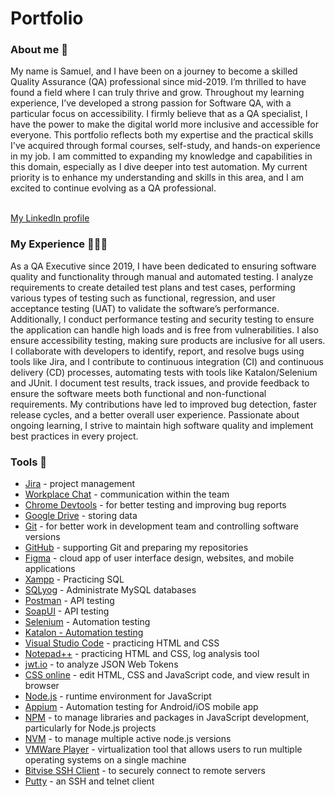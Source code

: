 <h1>Portfolio</h1>

<h3>About me 👋</h3>
My name is Samuel, and I have been on a journey to become a skilled Quality Assurance (QA) professional since mid-2019. I’m thrilled to have found a field where I can truly thrive and grow. Throughout my learning experience, I’ve developed a strong passion for Software QA, with a particular focus on accessibility. I firmly believe that as a QA specialist, I have the power to make the digital world more inclusive and accessible for everyone.
This portfolio reflects both my expertise and the practical skills I've acquired through formal courses, self-study, and hands-on experience in my job. I am committed to expanding my knowledge and capabilities in this domain, especially as I dive deeper into test automation. My current priority is to enhance my understanding and skills in this area, and I am excited to continue evolving as a QA professional.
<br><br>
<p><a href="https://www.linkedin.com/in/siregarsamuel/" target="_blank">My LinkedIn profile</a></p>

<h3>My Experience 👩‍💻✨</h3>
As a QA Executive since 2019, I have been dedicated to ensuring software quality and functionality through manual and automated testing. I analyze requirements to create detailed test plans and test cases, performing various types of testing such as functional, regression, and user acceptance testing (UAT) to validate the software’s performance. Additionally, I conduct performance testing and security testing to ensure the application can handle high loads and is free from vulnerabilities. I also ensure accessibility testing, making sure products are inclusive for all users. I collaborate with developers to identify, report, and resolve bugs using tools like Jira, and I contribute to continuous integration (CI) and continuous delivery (CD) processes, automating tests with tools like Katalon/Selenium and JUnit. I document test results, track issues, and provide feedback to ensure the software meets both functional and non-functional requirements. My contributions have led to improved bug detection, faster release cycles, and a better overall user experience. Passionate about ongoing learning, I strive to maintain high software quality and implement best practices in every project.

<h3>Tools 🔧</h3>
<ul>
<li><a href="https://www.atlassian.com/pl/software/jira">Jira</a> - project management</li>
<li><a href="https://www.workplace.com/">Workplace Chat</a> - communication within the team</li>
<li><a href="https://developer.chrome.com/docs/devtools">Chrome Devtools</a> - for better testing and improving bug reports</li>
<li><a href="https://drive.google.com/drive/u/0/home?hl=id-ID">Google Drive</a> - storing data</li>
<li><a href="https://git-scm.com/">Git</a> - for better work in development team and controlling software versions</li>
<li><a href="https://github.com/">GitHub</a> - supporting Git and preparing my repositories</li>
<li><a href="https://www.figma.com/">Figma</a> - cloud app of user interface design, websites, and mobile applications</li>
<li><a href="https://www.apachefriends.org/download.html">Xampp</a> - Practicing SQL</li>
<li><a href="https://sqlyog.en.softonic.com/">SQLyog</a> - Administrate MySQL databases </li>
<li><a href="https://www.postman.com/">Postman</a> - API testing</li>
<li><a href="https://www.soapui.org/">SoapUI</a> - API testing</li>
<li><a href="https://www.selenium.dev/">Selenium</a> - Automation testing</li>
<li><a href="https://katalon.com/">Katalon - Automation testing</li>
<li><a href="https://visualstudio.microsoft.com/">Visual Studio Code</a> - practicing HTML and CSS</li>
<li><a href="https://notepad-plus-plus.org/downloads/">Notepad++</a> - practicing HTML and CSS, log analysis tool</li>
<li><a href="https://jwt.io/">jwt.io<a> - to analyze JSON Web Tokens</li>
<li><a href="https://www.w3schools.com/css/css_editor.asp">CSS online</a> - edit HTML, CSS and JavaScript code, and view result in browser</li>
<li><a href="https://nodejs.org/en">Node.js</a> - runtime environment for JavaScript</li>
<li><a href="https://appium.io/">Appium</a> - Automation testing for Android/iOS mobile app</li>
<li><a href="https://www.npmjs.com/">NPM</a> - to manage libraries and packages in JavaScript development, particularly for Node.js projects</li>
<li><a href="https://github.com/nvm-sh/nvm">NVM</a> - to manage multiple active node.js versions</li>
<li><a href="https://www.vmware.com/">VMWare Player</a> - virtualization tool that allows users to run multiple operating systems on a single machine</li>
<li><a href="https://bitvise.com/ssh-client">Bitvise SSH Client</a> -  to securely connect to remote servers</li>
<li><a href="https://www.putty.org/">Putty</a> - an SSH and telnet client</li>
</ul>
